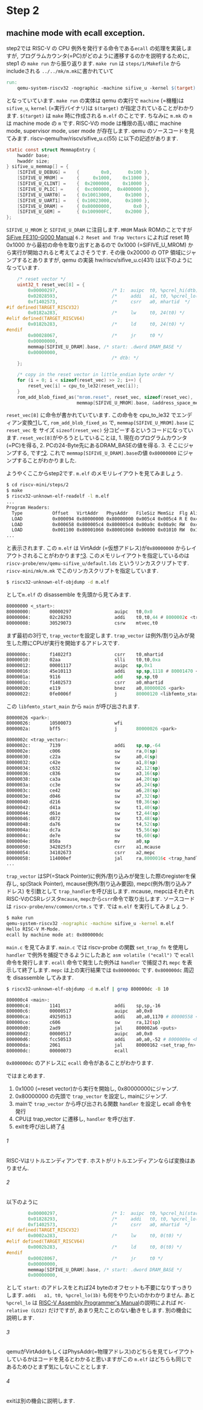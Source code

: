 # Step 2

## machine mode with ecall exception.
step2では RISC-V の CPU 例外を発行する命令である`ecall` の処理を実装しますが, プログラムカウンタ(=PC)がどのように遷移するのかを説明するために,  step1 の `make run` から振り返ります.
`make run` は `steps/1/Makefile` から includeされる `../../mk/m.mk`に書かれていて

```Makefile
run:
	qemu-system-riscv32 -nographic -machine sifive_u -kernel $(target)
```
となっていています. `make run` の実体は qemu の実行で `machine` (=機種)は `sifive_u`, `kernel` (=実行バイナリ)は `$(target)` が指定されていることがわかります. `$(target)` は `make` 時に作成される `m.elf` のことです. 
ちなみに `m.mk` の `m` は machine mode の `m` です. RISC-Vの mode は権限の高い順に machine mode, supervisor mode, user mode が存在します.
qemu のソースコードを見てみます. riscv-qemu/hw/riscv/sifive_u.c(55) に以下の記述があります.

```c
static const struct MemmapEntry {
    hwaddr base;
    hwaddr size;
} sifive_u_memmap[] = {
    [SIFIVE_U_DEBUG] =    {        0x0,      0x100 },
    [SIFIVE_U_MROM] =     {     0x1000,    0x11000 },
    [SIFIVE_U_CLINT] =    {  0x2000000,    0x10000 },
    [SIFIVE_U_PLIC] =     {  0xc000000,  0x4000000 },
    [SIFIVE_U_UART0] =    { 0x10013000,     0x1000 },
    [SIFIVE_U_UART1] =    { 0x10023000,     0x1000 },
    [SIFIVE_U_DRAM] =     { 0x80000000,        0x0 },
    [SIFIVE_U_GEM] =      { 0x100900FC,     0x2000 },
};
```
`SIFIVE_U_MROM` と `SIFIVE_U_DRAM` に注目します. 
`MROM` Mask ROMのことですが [SiFive FE310-G000 Manual](https://sifive.cdn.prismic.io/sifive%2F4d063bf8-3ae6-4db6-9843-ee9076ebadf7_fe310-g000.pdf) `6.2 Reset and Trap Vectors` によれば reset 時 0x1000 から最初の命令を取り出すとあるので 0x1000 (=SIFIVE_U_MROM) から実行が開始されると考えてよさそうです. その後 0x20000 の OTP 領域にジャンプするとありますが, qemu の実装 hw/riscv/sifive_u.c(431) は以下のようになっています.

```c
    /* reset vector */
    uint32_t reset_vec[8] = {
        0x00000297,                    /* 1:  auipc  t0, %pcrel_hi(dtb) */
        0x02028593,                    /*     addi   a1, t0, %pcrel_lo(1b) */
        0xf1402573,                    /*     csrr   a0, mhartid  */
#if defined(TARGET_RISCV32)
        0x0182a283,                    /*     lw     t0, 24(t0) */
#elif defined(TARGET_RISCV64)
        0x0182b283,                    /*     ld     t0, 24(t0) */
#endif
        0x00028067,                    /*     jr     t0 */
        0x00000000,
        memmap[SIFIVE_U_DRAM].base, /* start: .dword DRAM_BASE */
        0x00000000,
                                       /* dtb: */
    };

    /* copy in the reset vector in little_endian byte order */
    for (i = 0; i < sizeof(reset_vec) >> 2; i++) {
        reset_vec[i] = cpu_to_le32(reset_vec[i]);
    }
    rom_add_blob_fixed_as("mrom.reset", reset_vec, sizeof(reset_vec),
                          memmap[SIFIVE_U_MROM].base, &address_space_memory);
```
`reset_vec[8]` に命令が書かれていています. この命令を cpu_to_le32 でエンディアン変換[^1](#1)して, `rom_add_blob_fixed_as` で, `memmap[SIFIVE_U_MROM].base` に `reset_vec` を サイズ `sizeof(reset_vec)` 分コピーするというコードになっています. `reset_vec[8]`がやろうとしていることは, 1. 現在のプログラムカウンタ(=PC)を得る, 2. PCの24-Byte先にあるDRAM_BASEの値を得る. 3. そこにジャンプする, です[^2](#2). これで `memmap[SIFIVE_U_DRAM].base`の値 `0x80000000` にジャンプすることがわかりました.

ようやくここからstep2です. `m.elf` のメモリレイアウトを見てみましょう.

```bash
$ cd riscv-mini/steps/2
$ make
$ riscv32-unknown-elf-readelf -l m.elf
...
Program Headers:
  Type           Offset   VirtAddr   PhysAddr   FileSiz MemSiz  Flg Align
  LOAD           0x000094 0x80000000 0x80000000 0x005c4 0x005c4 R E 0x4
  LOAD           0x000658 0x800005c4 0x800005c4 0x00a9c 0x00a9c RW  0x4
  LOAD           0x001100 0x80001060 0x80001060 0x00000 0x01010 RW  0x10
...
```
と表示されます. この `m.elf` は VirtAddr (=仮想アドレス)が`0x80000000` からレイアウトされることがわかります[^3](#3). このメモリレイアウトを指定しているのは `riscv-probe/env/qemu-sifive_u/default.lds` というリンカスクリプトです. `riscv-mini/mk/m.mk` でこのリンカスクリプトを指定しています. 

```bash
$ riscv32-unknown-elf-objdump -d m.elf
```

として`m.elf` の disassemble を先頭から見てみます.

```asm
80000000 <_start>:
80000000:       00000297                auipc   t0,0x0
80000004:       02c28293                addi    t0,t0,44 # 8000002c <trap_vector>
80000008:       30529073                csrw    mtvec,t0
```
まず最初の3行で, `trap_vector`を設定します. `trap_vector` は例外/割り込みが発生した際にCPUが実行を開始するアドレスです.

```asm
8000000c:       f14022f3                csrr    t0,mhartid
80000010:       02aa                    slli    t0,t0,0xa
80000012:       00001117                auipc   sp,0x1
80000016:       45e10113                addi    sp,sp,1118 # 80001470 <stacks+0x400>
8000001a:       9116                    add     sp,sp,t0
8000001c:       f1402573                csrr    a0,mhartid
80000020:       e119                    bnez    a0,80000026 <park>
80000022:       0fe0006f                j       80000120 <libfemto_start_main>
```
この `libfemto_start_main` から `main` が呼び出されます. 

```asm
80000026 <park>:
80000026:       10500073                wfi
8000002a:       bff5                    j       80000026 <park>

8000002c <trap_vector>:
8000002c:       7139                    addi    sp,sp,-64
8000002e:       c006                    sw      ra,0(sp)
80000030:       c22a                    sw      a0,4(sp)
80000032:       c42e                    sw      a1,8(sp)
80000034:       c632                    sw      a2,12(sp)
80000036:       c836                    sw      a3,16(sp)
80000038:       ca3a                    sw      a4,20(sp)
8000003a:       cc3e                    sw      a5,24(sp)
8000003c:       ce42                    sw      a6,28(sp)
8000003e:       d046                    sw      a7,32(sp)
80000040:       d216                    sw      t0,36(sp)
80000042:       d41a                    sw      t1,40(sp)
80000044:       d61e                    sw      t2,44(sp)
80000046:       d872                    sw      t3,48(sp)
80000048:       da76                    sw      t4,52(sp)
8000004a:       dc7a                    sw      t5,56(sp)
8000004c:       de7e                    sw      t6,60(sp)
8000004e:       850a                    mv      a0,sp
80000050:       342025f3                csrr    a1,mcause
80000054:       34102673                csrr    a2,mepc
80000058:       114000ef                jal     ra,8000016c <trap_handler>
...
```
`trap_vector` はSP(=Stack Pointer)に例外/割り込みが発生した際のregisterを保存し, sp(Stack Pointer), mcause(例外/割り込み要因), mepc(例外/割り込みアドレス) を引数として `trap_handler`を呼び出します. mcause, mepcはそれぞれRISC-VのCSRレジスタ`mcause`, `mepc`から`csrr`命令で取り出します. ソースコードは `riscv-probe/env/common/crtm.s` です.
では `m.elf` を実行してみましょう.

```bash
$ make run
qemu-system-riscv32 -nographic -machine sifive_u -kernel m.elf
Hello RISC-V M-Mode.
ecall by machine mode at: 0x800000dc
```

`main.c` を見てみます. `main.c` では riscv-probe の関数 `set_trap_fn` を使用し `handler` で例外を捕捉できるようにしたあと `asm volatile ("ecall")` で `ecall` 命令を発行します. `ecall` 命令で発生した例外は `handler` で捕捉され `mepc` を表示して終了します. `mepc` は上の実行結果では `0x800000dc` です. `0x800000dc` 周辺を disassemble してみます.

```bash
$ riscv32-unknown-elf-objdump -d m.elf | grep 800000dc -B 10

800000c4 <main>:
800000c4:       1141                    addi    sp,sp,-16
800000c6:       00000517                auipc   a0,0x0
800000ca:       49250513                addi    a0,a0,1170 # 80000558 <_text_end+0x48>
800000ce:       c606                    sw      ra,12(sp)
800000d0:       2ad9                    jal     800002a6 <puts>
800000d2:       00000517                auipc   a0,0x0
800000d6:       fcc50513                addi    a0,a0,-52 # 8000009e <handler>
800000da:       2061                    jal     80000162 <set_trap_fn>
800000dc:       00000073                ecall
```

`0x800000dc` のアドレスに `ecall` 命令があることがわかります.

ではまとめます.

1. 0x1000 (=reset vector)から実行を開始し, 0x80000000にジャンプ.
2. 0x80000000 の先頭で `trap_vector` を設定し, mainにジャンプ.
3. mainで `trap_vector` から呼び出される関数 `handler` を設定し ecall 命令を発行
4. CPUは trap_vector に遷移し, `handler` を呼び出す.
5. exitを呼び出し終了[4](#4)

###### 1
RISC-Vはリトルエンディアンです. ホストがリトルエンディアンならば変換はありません.

###### 2
以下のように
```c
        0x00000297,                    /* 1:  auipc  t0, %pcrel_hi(start) */` 
        0x01828293,                    /*     addi   t0, t0, %pcrel_lo(1b) */
        0xf1402573,                    /*     csrr   a0, mhartid  */
#if defined(TARGET_RISCV32)
        0x0002a283,                    /*     lw     t0, 0(t0) */
#elif defined(TARGET_RISCV64)
        0x0002b283,                    /*     ld     t0, 0(t0) */
#endif
        0x00028067,                    /*     jr     t0 */
        0x00000000,
        memmap[SIFIVE_U_DRAM].base, /* start: .dword DRAM_BASE */
        0x00000000,
```
として `start:` のアドレスをとれば24 byteのオフセットも不要になりすっきりします. `addi   a1, t0, %pcrel_lo(1b)` も何をやりたいのかわかりません. あと `%pcrel_lo` は [RISC-V Assembly Programmer's Manual](https://github.com/riscv/riscv-asm-manual/blob/master/riscv-asm.md)の説明によれば `PC-relative (LO12)` だけですが, あまり見たことのない動きをします. 別の機会に説明します.

###### 3
qemuがVirtAddrもしくはPhysAddr(=物理アドレス)のどちらを見てレイアウトしているかはコードを見るとわかると思いますがこの `m.elf` はどちらも同じであるためひとまず気にしないこととします.

###### 4
exitは別の機会に説明します.
